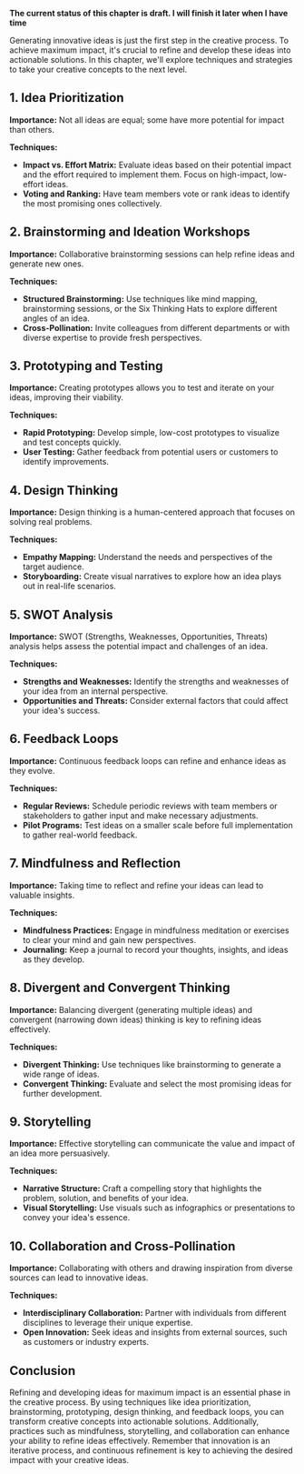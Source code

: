 **The current status of this chapter is draft. I will finish it later when I have time**

Generating innovative ideas is just the first step in the creative process. To achieve maximum impact, it's crucial to refine and develop these ideas into actionable solutions. In this chapter, we'll explore techniques and strategies to take your creative concepts to the next level.

**1. Idea Prioritization**
--------------------------

**Importance:** Not all ideas are equal; some have more potential for impact than others.

**Techniques:**

* **Impact vs. Effort Matrix:** Evaluate ideas based on their potential impact and the effort required to implement them. Focus on high-impact, low-effort ideas.
* **Voting and Ranking:** Have team members vote or rank ideas to identify the most promising ones collectively.

**2. Brainstorming and Ideation Workshops**
-------------------------------------------

**Importance:** Collaborative brainstorming sessions can help refine ideas and generate new ones.

**Techniques:**

* **Structured Brainstorming:** Use techniques like mind mapping, brainstorming sessions, or the Six Thinking Hats to explore different angles of an idea.
* **Cross-Pollination:** Invite colleagues from different departments or with diverse expertise to provide fresh perspectives.

**3. Prototyping and Testing**
------------------------------

**Importance:** Creating prototypes allows you to test and iterate on your ideas, improving their viability.

**Techniques:**

* **Rapid Prototyping:** Develop simple, low-cost prototypes to visualize and test concepts quickly.
* **User Testing:** Gather feedback from potential users or customers to identify improvements.

**4. Design Thinking**
----------------------

**Importance:** Design thinking is a human-centered approach that focuses on solving real problems.

**Techniques:**

* **Empathy Mapping:** Understand the needs and perspectives of the target audience.
* **Storyboarding:** Create visual narratives to explore how an idea plays out in real-life scenarios.

**5. SWOT Analysis**
--------------------

**Importance:** SWOT (Strengths, Weaknesses, Opportunities, Threats) analysis helps assess the potential impact and challenges of an idea.

**Techniques:**

* **Strengths and Weaknesses:** Identify the strengths and weaknesses of your idea from an internal perspective.
* **Opportunities and Threats:** Consider external factors that could affect your idea's success.

**6. Feedback Loops**
---------------------

**Importance:** Continuous feedback loops can refine and enhance ideas as they evolve.

**Techniques:**

* **Regular Reviews:** Schedule periodic reviews with team members or stakeholders to gather input and make necessary adjustments.
* **Pilot Programs:** Test ideas on a smaller scale before full implementation to gather real-world feedback.

**7. Mindfulness and Reflection**
---------------------------------

**Importance:** Taking time to reflect and refine your ideas can lead to valuable insights.

**Techniques:**

* **Mindfulness Practices:** Engage in mindfulness meditation or exercises to clear your mind and gain new perspectives.
* **Journaling:** Keep a journal to record your thoughts, insights, and ideas as they develop.

**8. Divergent and Convergent Thinking**
----------------------------------------

**Importance:** Balancing divergent (generating multiple ideas) and convergent (narrowing down ideas) thinking is key to refining ideas effectively.

**Techniques:**

* **Divergent Thinking:** Use techniques like brainstorming to generate a wide range of ideas.
* **Convergent Thinking:** Evaluate and select the most promising ideas for further development.

**9. Storytelling**
-------------------

**Importance:** Effective storytelling can communicate the value and impact of an idea more persuasively.

**Techniques:**

* **Narrative Structure:** Craft a compelling story that highlights the problem, solution, and benefits of your idea.
* **Visual Storytelling:** Use visuals such as infographics or presentations to convey your idea's essence.

**10. Collaboration and Cross-Pollination**
-------------------------------------------

**Importance:** Collaborating with others and drawing inspiration from diverse sources can lead to innovative ideas.

**Techniques:**

* **Interdisciplinary Collaboration:** Partner with individuals from different disciplines to leverage their unique expertise.
* **Open Innovation:** Seek ideas and insights from external sources, such as customers or industry experts.

**Conclusion**
--------------

Refining and developing ideas for maximum impact is an essential phase in the creative process. By using techniques like idea prioritization, brainstorming, prototyping, design thinking, and feedback loops, you can transform creative concepts into actionable solutions. Additionally, practices such as mindfulness, storytelling, and collaboration can enhance your ability to refine ideas effectively. Remember that innovation is an iterative process, and continuous refinement is key to achieving the desired impact with your creative ideas.
